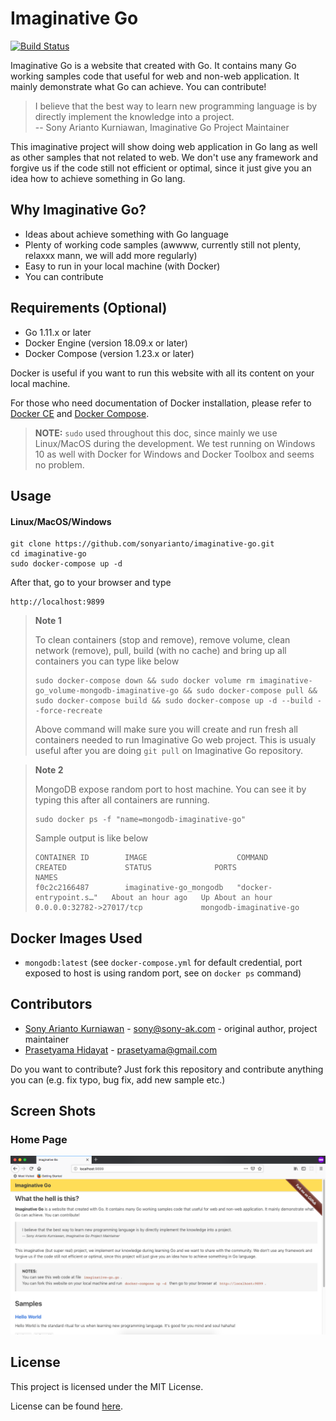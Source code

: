 # Imaginative Go

[![Build Status](https://travis-ci.org/sonyarianto/imaginative-go.svg?branch=master)](https://travis-ci.org/sonyarianto/imaginative-go)

Imaginative Go is a website that created with Go. It contains many Go working samples code that useful for web and non-web application. It mainly demonstrate what Go can achieve. You can contribute!

> I believe that the best way to learn new programming language is by directly implement the knowledge into a project.<br>
> -- Sony Arianto Kurniawan, Imaginative Go Project Maintainer

This imaginative project will show doing web application in Go lang as well as other samples that not related to web. We don't use any framework and forgive us if the code still not efficient or optimal, since it just give you an idea how to achieve something in Go lang.

## Why Imaginative Go?
- Ideas about achieve something with Go language
- Plenty of working code samples (awwww, currently still not plenty, relaxxx mann, we will add more regularly)
- Easy to run in your local machine (with Docker)
- You can contribute

## Requirements (Optional)
- Go 1.11.x or later
- Docker Engine (version 18.09.x or later)
- Docker Compose (version 1.23.x or later)

Docker is useful if you want to run this website with all its content on your local machine.

For those who need documentation of Docker installation, please refer to [Docker CE](https://store.docker.com/search?type=edition&offering=community) and [Docker Compose](https://docs.docker.com/compose/install/).

> **NOTE:** `sudo` used throughout this doc, since mainly we use Linux/MacOS during the development. We test running on Windows 10 as well with Docker for Windows and Docker Toolbox and seems no problem.

## Usage
#### Linux/MacOS/Windows
```
git clone https://github.com/sonyarianto/imaginative-go.git
cd imaginative-go
sudo docker-compose up -d
```

After that, go to your browser and type
```
http://localhost:9899
```

> **Note 1**
> 
> To clean containers (stop and remove), remove volume, clean network (remove), pull, build (with no cache) and bring up all containers you can type like below
> ```
> sudo docker-compose down && sudo docker volume rm imaginative-go_volume-mongodb-imaginative-go && sudo docker-compose pull && sudo docker-compose build && sudo docker-compose up -d --build --force-recreate
> ```
> Above command will make sure you will create and run fresh all containers needed to run Imaginative Go web project. This is usualy useful after you are doing `git pull` on Imaginative Go repository.

> **Note 2**
> 
> MongoDB expose random port to host machine. You can see it by typing this after all containers are running.
> ```
> sudo docker ps -f "name=mongodb-imaginative-go"
> ```
> Sample output is like below
> ```
> CONTAINER ID        IMAGE                    COMMAND                  CREATED             STATUS              PORTS                                NAMES
> f0c2c2166487        imaginative-go_mongodb   "docker-entrypoint.s…"   About an hour ago   Up About an hour    0.0.0.0:32782->27017/tcp             mongodb-imaginative-go
> ```

## Docker Images Used
- `mongodb:latest` (see `docker-compose.yml` for default credential, port exposed to host is using random port, see on `docker ps` command)

## Contributors
- [Sony Arianto Kurniawan](https://github.com/sonyarianto) - sony@sony-ak.com - original author, project maintainer
- [Prasetyama Hidayat](https://github.com/prasetyama) - prasetyama@gmail.com

Do you want to contribute? Just fork this repository and contribute anything you can (e.g. fix typo, bug fix, add new sample etc.)

## Screen Shots
### Home Page
![Imaginative Go - Screenshot 1](/assets/images/screenshot1.png?raw=true "Imaginative Go - Screenshot 1")

## License
This project is licensed under the MIT License.

License can be found [here](https://github.com/sonyarianto/imaginative-go/blob/master/LICENSE).
